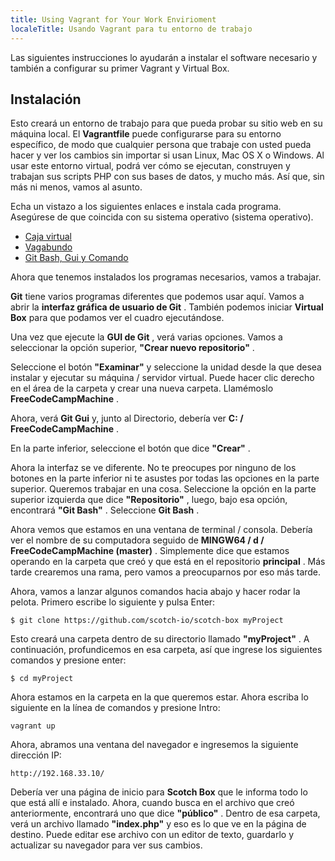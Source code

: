 ```yaml
---
title: Using Vagrant for Your Work Envirioment
localeTitle: Usando Vagrant para tu entorno de trabajo
---
```

Las siguientes instrucciones lo ayudarán a instalar el software necesario y también a configurar su primer Vagrant y Virtual Box.

## Instalación

Esto creará un entorno de trabajo para que pueda probar su sitio web en su máquina local. El **Vagrantfile** puede configurarse para su entorno específico, de modo que cualquier persona que trabaje con usted pueda hacer y ver los cambios sin importar si usan Linux, Mac OS X o Windows. Al usar este entorno virtual, podrá ver cómo se ejecutan, construyen y trabajan sus scripts PHP con sus bases de datos, y mucho más. Así que, sin más ni menos, vamos al asunto.

Echa un vistazo a los siguientes enlaces e instala cada programa. Asegúrese de que coincida con su sistema operativo (sistema operativo).

*   [Caja virtual](https://www.virtualbox.org/)
*   [Vagabundo](https://www.vagrantup.com/downloads.html)
*   [Git Bash, Gui y Comando](https://git-scm.com/downloads)

Ahora que tenemos instalados los programas necesarios, vamos a trabajar.

**Git** tiene varios programas diferentes que podemos usar aquí. Vamos a abrir la **interfaz gráfica de usuario de Git** . También podemos iniciar **Virtual Box** para que podamos ver el cuadro ejecutándose.

Una vez que ejecute la **GUI de Git** , verá varias opciones. Vamos a seleccionar la opción superior, **"Crear nuevo repositorio"** .

Seleccione el botón **"Examinar"** y seleccione la unidad desde la que desea instalar y ejecutar su máquina / servidor virtual. Puede hacer clic derecho en el área de la carpeta y crear una nueva carpeta. Llamémoslo **FreeCodeCampMachine** .

Ahora, verá **Git Gui** y, junto al Directorio, debería ver **C: / FreeCodeCampMachine** .

En la parte inferior, seleccione el botón que dice **"Crear"** .

Ahora la interfaz se ve diferente. No te preocupes por ninguno de los botones en la parte inferior ni te asustes por todas las opciones en la parte superior. Queremos trabajar en una cosa. Seleccione la opción en la parte superior izquierda que dice **"Repositorio"** , luego, bajo esa opción, encontrará **"Git Bash"** . Seleccione **Git Bash** .

Ahora vemos que estamos en una ventana de terminal / consola. Debería ver el nombre de su computadora seguido de **MINGW64 / d / FreeCodeCampMachine (master)** . Simplemente dice que estamos operando en la carpeta que creó y que está en el repositorio **principal** . Más tarde crearemos una rama, pero vamos a preocuparnos por eso más tarde.

Ahora, vamos a lanzar algunos comandos hacia abajo y hacer rodar la pelota. Primero escribe lo siguiente y pulsa Enter:
```
$ git clone https://github.com/scotch-io/scotch-box myProject 
```

Esto creará una carpeta dentro de su directorio llamado **"myProject"** . A continuación, profundicemos en esa carpeta, así que ingrese los siguientes comandos y presione enter:
```
$ cd myProject 
```

Ahora estamos en la carpeta en la que queremos estar. Ahora escriba lo siguiente en la línea de comandos y presione Intro:
```
vagrant up 
```

Ahora, abramos una ventana del navegador e ingresemos la siguiente dirección IP:
```
http://192.168.33.10/ 
```

Debería ver una página de inicio para **Scotch Box** que le informa todo lo que está allí e instalado. Ahora, cuando busca en el archivo que creó anteriormente, encontrará uno que dice **"público"** . Dentro de esa carpeta, verá un archivo llamado **"index.php"** y eso es lo que ve en la página de destino. Puede editar ese archivo con un editor de texto, guardarlo y actualizar su navegador para ver sus cambios.